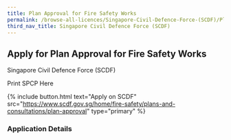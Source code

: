 ```yaml
---
title: Plan Approval for Fire Safety Works
permalink: /browse-all-licences/Singapore-Civil-Defence-Force-(SCDF)/Plan-Approval-for-Fire-Safety-Works
third_nav_title: Singapore Civil Defence Force (SCDF)
---
```


## Apply for Plan Approval for Fire Safety Works

Singapore Civil Defence Force (SCDF)

Print SPCP Here


{% include button.html text="Apply on SCDF" src="https://www.scdf.gov.sg/home/fire-safety/plans-and-consultations/plan-approval" type="primary" %}

### Application Details

